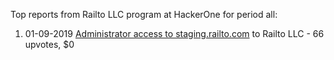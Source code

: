 Top reports from Railto LLC program at HackerOne for period all:

1. 01-09-2019 [Administrator access to staging.railto.com](https://hackerone.com/reports/686015) to Railto LLC - 66 upvotes, $0
